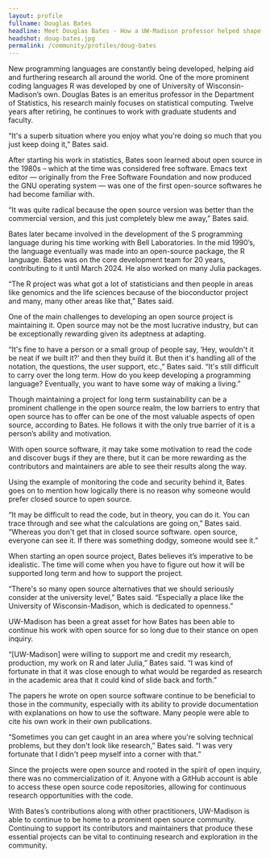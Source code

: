 ```yaml
---
layout: profile
fullname: Douglas Bates
headline: Meet Douglas Bates - How a UW-Madison professor helped shape R and continues to advocate for open-source technology
headshot: doug-bates.jpg
permalink: /community/profiles/doug-bates
--- 
```


New programming languages are constantly being developed, helping aid and furthering research all around the world. One of the more prominent coding languages R was developed by one of University of Wisconsin-Madison’s own. Douglas Bates is an emeritus professor in the Department of Statistics, his research mainly focuses on statistical computing. Twelve years after retiring, he continues to work with graduate students and faculty.

“It's a superb situation where you enjoy what you're doing so much that you just keep doing it,” Bates said.

After starting his work in statistics, Bates soon learned about open source in the 1980s – which at the time was considered free software. Emacs text editor — originally from the Free Software Foundation and now produced the GNU operating system — was one of the first open-source softwares he had become familiar with.

“It was quite radical because the open source version was better than the commercial version,  and this just completely blew me away,” Bates said.  

Bates later became involved in the development of the S programming language during his time working with Bell Laboratories. In the mid 1990’s, the language eventually was made into an open-source package, the R language. Bates was on the core development team for 20 years, contributing to it until March 2024. He also worked on many Julia packages.

“The R project was what got a lot of statisticians and then people in areas like genomics and the life sciences because of the bioconductor project and many, many other areas like that,” Bates said. 

One of the main challenges to developing an open source project is maintaining it. Open source may not be the most lucrative industry, but can be exceptionally rewarding given its adeptness at adapting. 

“It's fine to have a person or a small group of people say, ‘Hey, wouldn't it be neat if we built it?’ and then they build it. But then it's handling all of the notation, the questions, the user support, etc.,” Bates said. “It's still difficult to carry over the long term. How do you keep developing a programming language? Eventually, you want to have some way of making a living.”

Though maintaining a project for long term sustainability can be a prominent challenge in the open source realm, the low barriers to entry that open source has to offer can be one of the most valuable aspects of open source, according to Bates. He follows it with the only true barrier of it is a person’s ability and motivation. 

With open source software, it may take some motivation to read the code and discover bugs if they are there, but it can be more rewarding as the contributors and maintainers are able to see their results along the way. 

Using the example of monitoring the code and security behind it, Bates goes on to mention how logically there is no reason why someone would prefer closed source to open source.

“It may be difficult to read the code, but in theory, you can do it. You can trace through and see what the calculations are going on,” Bates said. “Whereas you don't get that in closed source software. open source, everyone can see it. If there was something dodgy, someone would see it.”

When starting an open source project, Bates believes it’s imperative to be idealistic. The time will come when you have to figure out how it will be supported long term and how to support the project. 

“There's so many open source alternatives that we should seriously consider  at the university level,” Bates said. “Especially a place like the University of Wisconsin-Madison, which is dedicated to openness.”

UW-Madison has been a great asset for how Bates has been able to continue his work with open source for so long due to their stance on open inquiry.

“[UW-Madison] were willing to support me and credit my research, production, my work on R and later Julia,” Bates said. “I was kind of fortunate in that it was close enough to what would be regarded as research in the academic area that it could kind of slide back and forth.”

The papers he wrote on open source software continue to be beneficial to those in the community, especially with its ability to provide documentation with explanations on how to use the software. Many people were able to cite his own work in their own publications.

“Sometimes you can get caught in an area where you're solving technical problems, but they don't look like research,” Bates said. “I was very fortunate that I didn't peep myself into a corner with that.”

Since the projects were open source and rooted in the spirit of open inquiry, there was no commercialization of it. Anyone with a GitHub account is able to access these open source code repositories, allowing for continuous research opportunities with the code. 

With Bates’s contributions along with other practitioners, UW-Madison is able to continue to be home to a prominent open source community. Continuing to support its contributors and maintainers that produce these essential projects can be vital to continuing research and exploration in the community. 